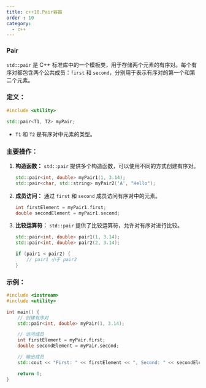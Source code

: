 ```yaml
---
title: c++10.Pair容器
order : 10
category:
  - c++
---
```


### Pair

<chatmessage avatar="../../../assets/emoji/bqb (2).png" :avatarWidth="40" alignLeft>

`std::pair` 是 C++ 标准库中的一个模板类，用于存储两个元素的有序对。每个有序对都包含两个公共成员：`first` 和 `second`，分别用于表示有序对的第一个和第二个元素。

</chatmessage>

### 定义：

```cpp
#include <utility>

std::pair<T1, T2> myPair;
```

- `T1` 和 `T2` 是有序对中元素的类型。

### 主要操作：

1. **构造函数：** `std::pair` 提供多个构造函数，可以使用不同的方式创建有序对。

    ```cpp
    std::pair<int, double> myPair1(1, 3.14);
    std::pair<char, std::string> myPair2('A', "Hello");
    ```

2. **成员访问：** 通过 `first` 和 `second` 成员访问有序对中的元素。

    ```cpp
    int firstElement = myPair1.first;
    double secondElement = myPair1.second;
    ```

3. **比较运算符：** `std::pair` 提供了比较运算符，允许对有序对进行比较。

    ```cpp
    std::pair<int, double> pair1(1, 3.14);
    std::pair<int, double> pair2(2, 3.14);

    if (pair1 < pair2) {
        // pair1 小于 pair2
    }
    ```

### 示例：

```cpp
#include <iostream>
#include <utility>

int main() {
    // 创建有序对
    std::pair<int, double> myPair(1, 3.14);

    // 访问成员
    int firstElement = myPair.first;
    double secondElement = myPair.second;

    // 输出成员
    std::cout << "First: " << firstElement << ", Second: " << secondElement << std::endl;

    return 0;
}
```
